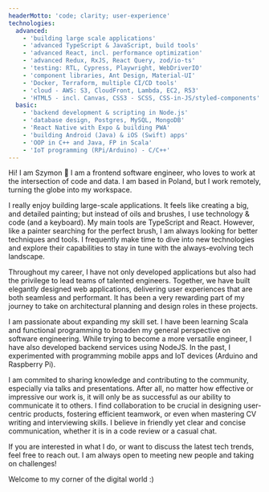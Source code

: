 ```yaml
---
headerMotto: 'code; clarity; user-experience'
technologies:
  advanced:
    - 'building large scale applications'
    - 'advanced TypeScript & JavaScript, build tools'
    - 'advanced React, incl. performance optimization'
    - 'advanced Redux, RxJS, React Query, zod/io-ts'
    - 'testing: RTL, Cypress, Playwright, WebDriverIO'
    - 'component libraries, Ant Design, Material-UI'
    - 'Docker, Terraform, multiple CI/CD tools'
    - 'cloud - AWS: S3, CloudFront, Lambda, EC2, R53'
    - 'HTML5 - incl. Canvas, CSS3 - SCSS, CSS-in-JS/styled-components'
  basic:
    - 'backend development & scripting in Node.js'
    - 'database design, Postgres, MySQL, MongoDB'
    - 'React Native with Expo & building PWA'
    - 'building Android (Java) & iOS (Swift) apps'
    - 'OOP in C++ and Java, FP in Scala'
    - 'IoT programming (RPi/Arduino) - C/C++'
---
```


Hi! I am Szymon 👋 I am a frontend software engineer, who loves to work at the intersection of code and data. I am based in Poland, but I work remotely, turning the globe into my workspace.

I really enjoy building large-scale applications. It feels like creating a big, and detailed painting; but instead of oils and brushes, I use technology & code (and a keyboard). My main tools are TypeScript and React. However, like a painter searching for the perfect brush, I am always looking for better techniques and tools. I frequently make time to dive into new technologies and explore their capabilities to stay in tune with the always-evolving tech landscape.

Throughout my career, I have not only developed applications but also had the privilege to lead teams of talented engineers. Together, we have built elegantly designed web applications, delivering user experiences that are both seamless and performant. It has been a very rewarding part of my journey to take on architectural planning and design roles in these projects.

I am passionate about expanding my skill set. I have been learning Scala and functional programming to broaden my general perspective on software engineering. While trying to become a more versatile engineer, I have also developed backend services using NodeJS. In the past, I experimented with programming mobile apps and IoT devices (Arduino and Raspberry Pi).

I am commited to sharing knowledge and contributing to the community, especially via talks and presentations. After all, no matter how effective or impressive our work is, it will only be as successful as our ability to communicate it to others. I find collaboration to be crucial in designing user-centric products, fostering efficient teamwork, or even when mastering CV writing and interviewing skills. I believe in friendly yet clear and concise communication, whether it is in a code review or a casual chat.

If you are interested in what I do, or want to discuss the latest tech trends, feel free to reach out. I am always open to meeting new people and taking on challenges!

Welcome to my corner of the digital world :)

